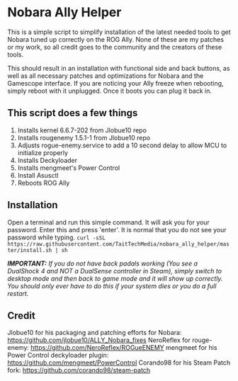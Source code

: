 # Nobara Ally Helper
This is a simple script to simplify installation of the latest needed tools to get Nobara tuned up correctly on the ROG Ally. None of these are my patches or my work, so all credit goes to the community and the creators of these tools.

This should result in an installation with functional side and back buttons, as well as all necessary patches and optimizations for Nobara and the Gamescope interface. If you are noticing your Ally freeze when rebooting, simply reboot with it unplugged. Once it boots you can plug it back in.

## This script does a few things
1) Installs kernel 6.6.7-202 from Jlobue10 repo
2) Installs rougenemy 1.5.1-1 from Jlobue10 repo
3) Adjusts rogue-enemy.service to add a 10 second delay to allow MCU to initialize properly
4) Installs Deckyloader
5) Installs mengmeet's Power Control
6) Install Asusctl
7) Reboots ROG Ally

## Installation
Open a terminal and run this simple command. It will ask you for your password. Enter this and press 'enter'. It is normal that you do not see your password while typing.
    `curl -sSL https://raw.githubusercontent.com/TaitTechMedia/nobara_ally_helper/master/install.sh | sh`

***IMPORTANT:*** *If you do not have back padals working (You see a DualShock 4 and NOT a DualSense controller in Steam), simply switch to desktop mode and then back to game mode and it will show up correctly. You should only ever have to do this if your system dies or you do a full restart.*

## Credit
Jlobue10 for his packaging and patching efforts for Nobara: https://github.com/jlobue10/ALLY_Nobara_fixes
NeroReflex for rouge-enemy: https://github.com/NeroReflex/ROGueENEMY
mengmeet for his Power Control deckyloader plugin: https://github.com/mengmeet/PowerControl
Corando98 for his Steam Patch fork: https://github.com/corando98/steam-patch
